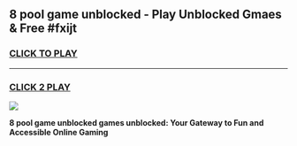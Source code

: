 
## 8 pool game unblocked - Play Unblocked Gmaes & Free #fxijt
<h3>
<a href="https://premium.freeplayer.one?title=8_pool_game_unblocked&ref=03M">CLICK TO PLAY</a></h3>
<hr>

<h3>
<a href="https://premium.freeplayer.one?title=8_pool_game_unblocked&ref=03M">CLICK 2 PLAY</a>
  
</h3>

<a href="https://premium.freeplayer.one?title=8_pool_game_unblocked&ref=03M"><img src="https://clearcache.store/games.png"></a>


**8 pool game unblocked games unblocked: Your Gateway to Fun and Accessible Online Gaming**
